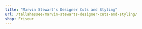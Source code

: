 ```yaml
---
title: "Marvin Stewart's Designer Cuts and Styling"
url: /tallahassee/marvin-stewarts-designer-cuts-and-styling/
shop: Friseur
---
```

